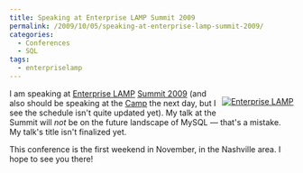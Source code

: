 ```yaml
---
title: Speaking at Enterprise LAMP Summit 2009
permalink: /2009/10/05/speaking-at-enterprise-lamp-summit-2009/
categories:
  - Conferences
  - SQL
tags:
  - enterpriselamp
---
```

<p style="float:right">
  <a href="http://enterpriselamp.org/summit/" target="_blank"><img src="http://enterpriselamp.org/wp-content/badges/summitspeaker.jpg" alt="Enterprise LAMP" /></a>
</p>

I am speaking at [Enterprise LAMP][1] [Summit 2009][2] (and also should be speaking at the [Camp][3] the next day, but I see the schedule isn't quite updated yet). My talk at the Summit will *not* be on the future landscape of MySQL &#8212; that's a mistake. My talk's title isn't finalized yet.

This conference is the first weekend in November, in the Nashville area. I hope to see you there!

<br style="clear:both" />

 [1]: http://enterpriselamp.org/
 [2]: http://enterpriselamp.org/summit/
 [3]: http://enterpriselamp.org/camp/

